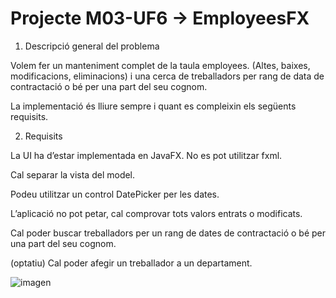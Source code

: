 # Projecte M03-UF6 → EmployeesFX
1. Descripció general del problema


Volem fer un manteniment complet de la taula employees. (Altes, baixes, modificacions, eliminacions) i una cerca de treballadors per rang de data de contractació o bé per una part del seu cognom.

La implementació és lliure sempre i quant es compleixin els següents requisits.

2. Requisits

La UI ha d’estar implementada en JavaFX. No es pot utilitzar fxml.

Cal separar la vista del model.

Podeu utilitzar un control DatePicker per les dates.

L’aplicació no pot petar, cal comprovar tots valors entrats o modificats.

Cal poder buscar treballadors per un rang de dates de contractació o bé per una part del seu cognom.

(optatiu) Cal poder afegir un treballador a un departament.

![imagen](https://user-images.githubusercontent.com/58809030/116812664-316ea400-ab50-11eb-87b9-ccded3a67ea6.png)
